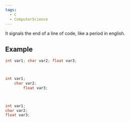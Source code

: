 ```yaml
---
tags:
  - C
  - ComputerScience
---
```

It signals the end of a line of code, like a period in english.

## Example
```c showlinenumbers
int var1; char var2; float var3;



int var1;
	char var2;
		float var3;



int var1;
char var2;
float var3;
```
